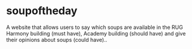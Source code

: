 # soupoftheday
A website that allows users to say which soups are available in the RUG Harmony building (must have), Academy building (should have) and give their opinions about soups (could have)..
